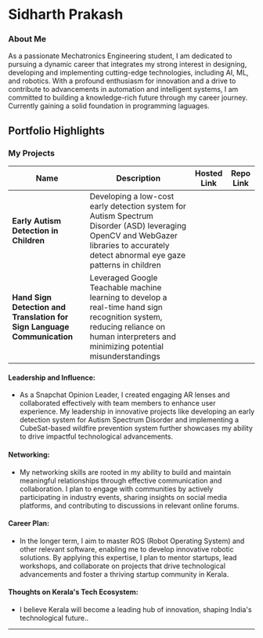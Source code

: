 # Sidharth Prakash

### About Me
As a passionate Mechatronics Engineering student, I am dedicated to pursuing a dynamic career that integrates my strong interest in designing, developing and implementing cutting-edge technologies, including AI, ML, and robotics. With a profound enthusiasm for innovation and a drive to contribute to advancements in automation
and intelligent systems, I am committed to building a knowledge-rich future through my career journey. Currently gaining a solid foundation in programming laguages.


## Portfolio Highlights

### My Projects

| Name                | Description                                                               | Hosted Link                              | Repo Link                                                      |
|---------------------|---------------------------------------------------------------------------|------------------------------------------|----------------------------------------------------------------|
| **Early Autism Detection in Children**      |  Developing a low-cost early detection system for Autism Spectrum Disorder (ASD) leveraging OpenCV and WebGazer libraries to accurately detect abnormal eye gaze patterns in children| | |
| **Hand Sign Detection and Translation for Sign Language Communication** |  Leveraged Google Teachable machine learning to develop a real-time hand sign recognition system, reducing reliance on human interpreters and minimizing potential misunderstandings

#### Leadership and Influence:

- As a Snapchat Opinion Leader, I created engaging AR lenses and collaborated effectively with team members to enhance user experience. My leadership in innovative projects like developing an early detection system for Autism Spectrum Disorder and implementing a CubeSat-based wildfire prevention system further showcases my ability to drive impactful technological advancements.

#### Networking:

- My networking skills are rooted in my ability to build and maintain meaningful relationships through effective communication and collaboration. I plan to engage with communities by actively participating in industry events, sharing insights on social media platforms, and contributing to discussions in relevant online forums.

#### Career Plan:

- In the longer term, I aim to master ROS (Robot Operating System) and other relevant software, enabling me to develop innovative robotic solutions. By applying this expertise, I plan to mentor startups, lead workshops, and collaborate on projects that drive technological advancements and foster a thriving startup community in Kerala.

#### Thoughts on Kerala's Tech Ecosystem:

- I believe Kerala will become a leading hub of innovation, shaping India's technological future..






---
